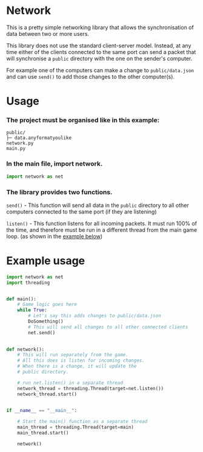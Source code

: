 # Network

This is a pretty simple networking library that allows the synchronisation of data between two or more users.

This library does not use the standard client-server model. Instead, at any time either of the clients connected to the same port can send a packet that will synchronise a `public` directory with the one on the sender's computer.

For example one of the computers can make a change to `public/data.json` and can use `send()` to add those changes to the other computer(s).

# Usage

### The project must be organised like in this example:

```
public/
├─ data.anyformatyoulike
network.py
main.py
```

### In the main file, import network.

```python
import network as net
```

### The library provides two functions.

`send()` - This function will send all data in the `public` directory to all other computers connected to the same port (if they are listening)

`listen()` - This function listens for all incoming packets. It must run 100% of the time, and therefore must be run in a different thread from the main game loop. (as shown in the [example below](#example-usage))

# Example usage

```python
import network as net
import threading


def main():
    # Game logic goes here
    while True:
        # Let's say this adds changes to public/data.json
        DoSomething()
        # This will send all changes to all other connected clients
        net.send()
        

def network():
    # This will run separately from the game.
    # All this does is listen for incoming changes.
    # When there is a change, it will update the
    # public directory.

    # run net.listen() in a separate thread
    network_thread = threading.Thread(target=net.listen())
    network_thread.start()


if __name__ == "__main__":
    
    # Start the main() function as a separate thread
    main_thread = threading.Thread(target=main)
    main_thread.start()

    network()
```